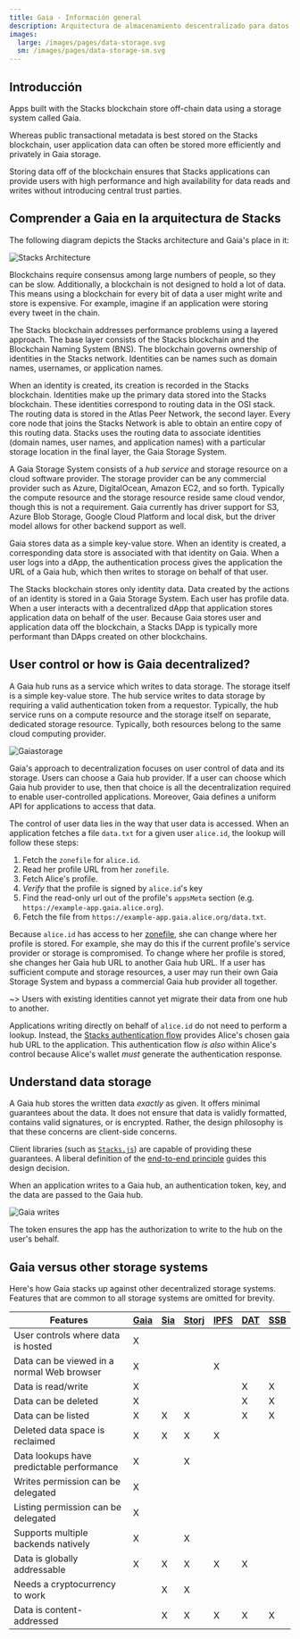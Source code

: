```yaml
---
title: Gaia - Información general
description: Arquitectura de almacenamiento descentralizado para datos fuera de la cadena
images:
  large: /images/pages/data-storage.svg
  sm: /images/pages/data-storage-sm.svg
---
```


## Introducción

Apps built with the Stacks blockchain store off-chain data using a storage system called Gaia.

Whereas public transactional metadata is best stored on the Stacks blockchain, user application data can often be stored more efficiently and privately in Gaia storage.

Storing data off of the blockchain ensures that Stacks applications can provide users with high performance and high availability for data reads and writes without introducing central trust parties.

## Comprender a Gaia en la arquitectura de Stacks

The following diagram depicts the Stacks architecture and Gaia's place in it:

![Stacks Architecture](/images/architecture.png)

Blockchains require consensus among large numbers of people, so they can be slow. Additionally, a blockchain is not designed to hold a lot of data. This means using a blockchain for every bit of data a user might write and store is expensive. For example, imagine if an application were storing every tweet in the chain.

The Stacks blockchain addresses performance problems using a layered approach. The base layer consists of the Stacks blockchain and the Blockchain Naming System (BNS). The blockchain governs ownership of identities in the Stacks network. Identities can be names such as domain names, usernames, or application names.

When an identity is created, its creation is recorded in the Stacks blockchain. Identities make up the primary data stored into the Stacks blockchain. These identities correspond to routing data in the OSI stack. The routing data is stored in the Atlas Peer Network, the second layer. Every core node that joins the Stacks Network is able to obtain an entire copy of this routing data. Stacks uses the routing data to associate identities (domain names, user names, and application names) with a particular storage location in the final layer, the Gaia Storage System.

A Gaia Storage System consists of a _hub service_ and storage resource on a cloud software provider. The storage provider can be any commercial provider such as Azure, DigitalOcean, Amazon EC2, and so forth. Typically the compute resource and the storage resource reside same cloud vendor, though this is not a requirement. Gaia currently has driver support for S3, Azure Blob Storage, Google Cloud Platform and local disk, but the driver model allows for other backend support as well.

Gaia stores data as a simple key-value store. When an identity is created, a corresponding data store is associated with that identity on Gaia. When a user logs into a dApp, the authentication process gives the application the URL of a Gaia hub, which then writes to storage on behalf of that user.

The Stacks blockchain stores only identity data. Data created by the actions of an identity is stored in a Gaia Storage System. Each user has profile data. When a user interacts with a decentralized dApp that application stores application data on behalf of the user. Because Gaia stores user and application data off the blockchain, a Stacks DApp is typically more performant than DApps created on other blockchains.

## User control or how is Gaia decentralized?

A Gaia hub runs as a service which writes to data storage. The storage itself is a simple key-value store. The hub service writes to data storage by requiring a valid authentication token from a requestor. Typically, the hub service runs on a compute resource and the storage itself on separate, dedicated storage resource. Typically, both resources belong to the same cloud computing provider.

![Gaiastorage](/images/gaia-storage.png)

Gaia's approach to decentralization focuses on user control of data and its storage. Users can choose a Gaia hub provider. If a user can choose which Gaia hub provider to use, then that choice is all the decentralization required to enable user-controlled applications. Moreover, Gaia defines a uniform API for applications to access that data.

The control of user data lies in the way that user data is accessed. When an application fetches a file `data.txt` for a given user `alice.id`, the lookup will follow these steps:

1. Fetch the `zonefile` for `alice.id`.
2. Read her profile URL from her `zonefile`.
3. Fetch Alice's profile.
4. _Verify_ that the profile is signed by `alice.id`'s key
5. Find the read-only url out of the profile's `appsMeta` section (e.g. `https://example-app.gaia.alice.org`).
6. Fetch the file from `https://example-app.gaia.alice.org/data.txt`.

Because `alice.id` has access to her [zonefile](https://docs.stacks.co/references/bns-contract#name-update), she can change where her profile is stored. For example, she may do this if the current profile's service provider or storage is compromised. To change where her profile is stored, she changes her Gaia hub URL to another Gaia hub URL. If a user has sufficient compute and storage resources, a user may run their own Gaia Storage System and bypass a commercial Gaia hub provider all together.

~> Users with existing identities cannot yet migrate their data from one hub to another.

Applications writing directly on behalf of `alice.id` do not need to perform a lookup. Instead, the [Stacks authentication flow](https://stacks.js.org) provides Alice's chosen gaia hub URL to the application. This authentication flow _is also_ within Alice's control because Alice's wallet _must_ generate the authentication response.

## Understand data storage

A Gaia hub stores the written data _exactly_ as given. It offers minimal guarantees about the data. It does not ensure that data is validly formatted, contains valid signatures, or is encrypted. Rather, the design philosophy is that these concerns are client-side concerns.

Client libraries (such as [`Stacks.js`](https://stacks.js.org/)) are capable of providing these guarantees. A liberal definition of the [end-to-end principle](https://en.wikipedia.org/wiki/End-to-end_principle) guides this design decision.

When an application writes to a Gaia hub, an authentication token, key, and the data are passed to the Gaia hub.

![Gaia writes](/images/gaia-writes.png)

The token ensures the app has the authorization to write to the hub on the user's behalf.

## Gaia versus other storage systems

Here's how Gaia stacks up against other decentralized storage systems. Features that are common to all storage systems are omitted for brevity.

| Features                                   | [Gaia](https://github.com/stacks-network/gaia) | [Sia](https://sia.tech/) | [Storj](https://storj.io/) | [IPFS](https://ipfs.io/) | [DAT](https://datproject.org/) | [SSB](https://www.scuttlebutt.nz/) |
| ------------------------------------------ | ---------------------------------------------- | ------------------------ | -------------------------- | ------------------------ | ------------------------------ | ---------------------------------- |
| User controls where data is hosted         | X                                              |                          |                            |                          |                                |                                    |
| Data can be viewed in a normal Web browser | X                                              |                          |                            | X                        |                                |                                    |
| Data is read/write                         | X                                              |                          |                            |                          | X                              | X                                  |
| Data can be deleted                        | X                                              |                          |                            |                          | X                              | X                                  |
| Data can be listed                         | X                                              | X                        | X                          |                          | X                              | X                                  |
| Deleted data space is reclaimed            | X                                              | X                        | X                          | X                        |                                |                                    |
| Data lookups have predictable performance  | X                                              |                          | X                          |                          |                                |                                    |
| Writes permission can be delegated         | X                                              |                          |                            |                          |                                |                                    |
| Listing permission can be delegated        | X                                              |                          |                            |                          |                                |                                    |
| Supports multiple backends natively        | X                                              |                          | X                          |                          |                                |                                    |
| Data is globally addressable               | X                                              | X                        | X                          | X                        | X                              |                                    |
| Needs a cryptocurrency to work             |                                                | X                        | X                          |                          |                                |                                    |
| Data is content-addressed                  |                                                | X                        | X                          | X                        | X                              | X                                  |
